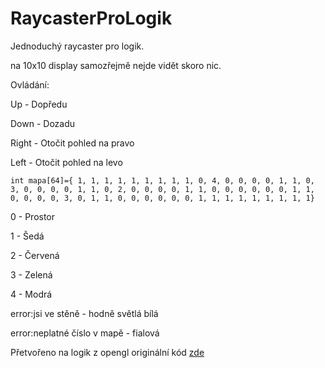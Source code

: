# RaycasterProLogik
Jednoduchý raycaster pro logik.

na 10x10 display samozřejmě nejde vidět skoro nic.

Ovládání:

Up - Dopředu

Down - Dozadu

Right - Otočit pohled na pravo

Left - Otočit pohled na levo

``
int mapa[64]={
1, 1, 1, 1, 1, 1, 1, 1,
1, 0, 4, 0, 0, 0, 0, 1,
1, 0, 3, 0, 0, 0, 0, 1,
1, 0, 2, 0, 0, 0, 0, 1,
1, 0, 0, 0, 0, 0, 0, 1,
1, 0, 0, 0, 0, 3, 0, 1,
1, 0, 0, 0, 0, 0, 0, 1,
1, 1, 1, 1, 1, 1, 1, 1}
``

0 - Prostor

1 - Šedá

2 - Červená

3 - Zelená

4 - Modrá


error:jsi ve stěně - hodně světlá bílá

error:neplatné číslo v mapě - fialová


Přetvořeno na logik z opengl originální kód [zde](https://youtu.be/gYRrGTC7GtA)
